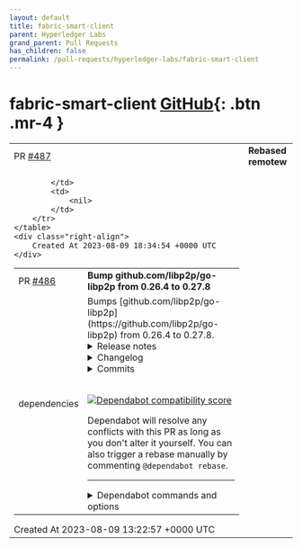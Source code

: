 ```yaml
---
layout: default
title: fabric-smart-client
parent: Hyperledger Labs
grand_parent: Pull Requests
has_children: false
permalink: /pull-requests/hyperledger-labs/fabric-smart-client
---
```


# fabric-smart-client <span class="fs-3 right-align">[GitHub](https://github.com/hyperledger-labs/fabric-smart-client){: .btn .mr-4 }</span>


<div>
    <table>
        <tr>
            <td>
                PR <a href="https://github.com/hyperledger-labs/fabric-smart-client/pull/487" class=".btn">#487</a>
            </td>
            <td>
                <b>
                    Rebased remotew
                </b>
            </td>
        </tr>
        <tr>
            <td>
                
            </td>
            <td>
                <nil>
            </td>
        </tr>
    </table>
    <div class="right-align">
        Created At 2023-08-09 18:34:54 +0000 UTC
    </div>
</div>

<div>
    <table>
        <tr>
            <td>
                PR <a href="https://github.com/hyperledger-labs/fabric-smart-client/pull/486" class=".btn">#486</a>
            </td>
            <td>
                <b>
                    Bump github.com/libp2p/go-libp2p from 0.26.4 to 0.27.8
                </b>
            </td>
        </tr>
        <tr>
            <td>
                <span class="chip">dependencies</span>
            </td>
            <td>
                Bumps [github.com/libp2p/go-libp2p](https://github.com/libp2p/go-libp2p) from 0.26.4 to 0.27.8.
<details>
<summary>Release notes</summary>
<p><em>Sourced from <a href="https://github.com/libp2p/go-libp2p/releases">github.com/libp2p/go-libp2p's releases</a>.</em></p>
<blockquote>
<h2>v0.27.8</h2>
<p>This patch release contains backports of:</p>
<ul>
<li>updating the qtls dependencies (qtls is quic-go's fork of crypto/tls). The new versions now contain a backport of the Go standard library fix included in the Go 1.20.7 / 1.19.12 release for quic-go's crypto/tls fork: <a href="https://github.com/golang/go/commit/2350afd2e8ab054390e284c95d5b089c142db017">https://github.com/golang/go/commit/2350afd2e8ab054390e284c95d5b089c142db017</a></li>
<li>core/crypto: restrict RSA keys to &lt;= 8192 bits: <a href="https://redirect.github.com/libp2p/go-libp2p/pull/2454">libp2p/go-libp2p#2454</a>. The analogous vulnerability in go-libp2p's crypto package.</li>
<li>swarm: don't open new streams over transient connections: <a href="https://redirect.github.com/libp2p/go-libp2p/pull/2450">libp2p/go-libp2p#2450</a>. This fixes a regression introduced in v0.26.0.</li>
</ul>
<p>Note that in order to be protected against the DoS attack making use of large RSA keys, it's necessary to update to this patch release AND to use the updated Go compiler (1.20.7 or 1.19.12, respectively).</p>
<p>Full Changelog: <a href="https://github.com/libp2p/go-libp2p/compare/v0.27.7...v0.27.8">https://github.com/libp2p/go-libp2p/compare/v0.27.7...v0.27.8</a></p>
<h2>v0.27.7</h2>
<h2>What's Changed</h2>
<ul>
<li>fix: in the swarm move Connectedness emit after releasing conns <a href="https://redirect.github.com/libp2p/go-libp2p/issues/2373">#2373</a></li>
<li>identify: set stream deadlines for Identify and Identify Push streams <a href="https://redirect.github.com/libp2p/go-libp2p/issues/2382">#2382</a></li>
</ul>
<p><strong>Full Changelog</strong>: <a href="https://github.com/libp2p/go-libp2p/compare/v0.27.6...v0.27.7">https://github.com/libp2p/go-libp2p/compare/v0.27.6...v0.27.7</a></p>
<h2>v0.27.6</h2>
<h2>What's Changed</h2>
<ul>
<li>Clean up stream scope in case of error</li>
</ul>
<p><strong>Full Changelog</strong>: <a href="https://github.com/libp2p/go-libp2p/compare/v0.27.5...v0.27.6">https://github.com/libp2p/go-libp2p/compare/v0.27.5...v0.27.6</a></p>
<h2>v0.27.5</h2>
<h2>What's Changed</h2>
<ul>
<li>Dedup addresses to dial by <a href="https://github.com/MarcoPolo"><code>@​MarcoPolo</code></a> in <a href="https://redirect.github.com/libp2p/go-libp2p/pull/2322">libp2p/go-libp2p#2322</a></li>
</ul>
<p><strong>Full Changelog</strong>: <a href="https://github.com/libp2p/go-libp2p/compare/v0.27.3...v0.27.5">https://github.com/libp2p/go-libp2p/compare/v0.27.3...v0.27.5</a></p>
<h2>v0.27.4</h2>
<h2>What's Changed</h2>
<ul>
<li>identify
<ul>
<li>Fixed an issue where we now avoid spuriously triggering pushes</li>
<li>Fixed an issue where signed peer records weren’t rejected if the signature didn’t match</li>
</ul>
</li>
<li>swarm
<ul>
<li>Fixed duplicate tracking in dial worker loop</li>
</ul>
</li>
</ul>
<h2>v0.27.3</h2>
<p>This patch release contains a fix for a rare panic that occurs on Windows systems (backport of <a href="https://redirect.github.com/libp2p/go-libp2p/pull/2276">libp2p/go-libp2p#2276</a>).</p>
<p><strong>Full Changelog</strong>: <a href="https://github.com/libp2p/go-libp2p/compare/v0.27.1...v0.27.3">https://github.com/libp2p/go-libp2p/compare/v0.27.1...v0.27.3</a></p>
<h2>v0.27.2</h2>
<h2>What's Changed</h2>
<p>quic: fix race condition when generating random holepunch packet (<a href="https://redirect.github.com/libp2p/go-libp2p/pull/2263">libp2p/go-libp2p#2263</a>)
webtransport: initialize the certmanager when creating the transport (<a href="https://redirect.github.com/libp2p/go-libp2p/pull/2268">libp2p/go-libp2p#2268</a>)</p>
<!-- raw HTML omitted -->
</blockquote>
<p>... (truncated)</p>
</details>
<details>
<summary>Changelog</summary>
<p><em>Sourced from <a href="https://github.com/libp2p/go-libp2p/blob/master/CHANGELOG.md">github.com/libp2p/go-libp2p's changelog</a>.</em></p>
<blockquote>
<h1>Table Of Contents <!-- raw HTML omitted --></h1>
<ul>
<li><a href="https://github.com/libp2p/go-libp2p/blob/master/#v0280">v0.28.0</a></li>
<li><a href="https://github.com/libp2p/go-libp2p/blob/master/#v0270">v0.27.0</a></li>
<li><a href="https://github.com/libp2p/go-libp2p/blob/master/#v0264">v0.26.4</a></li>
<li><a href="https://github.com/libp2p/go-libp2p/blob/master/#v0263">v0.26.3</a></li>
<li><a href="https://github.com/libp2p/go-libp2p/blob/master/#v0262">v0.26.2</a></li>
<li><a href="https://github.com/libp2p/go-libp2p/blob/master/#v0261">v0.26.1</a></li>
<li><a href="https://github.com/libp2p/go-libp2p/blob/master/#v0260">v0.26.0</a></li>
<li><a href="https://github.com/libp2p/go-libp2p/blob/master/#v0251">v0.25.1</a></li>
<li><a href="https://github.com/libp2p/go-libp2p/blob/master/#v0250">v0.25.0</a></li>
</ul>
<h1><a href="https://github.com/libp2p/go-libp2p/releases/tag/v0.28.0">v0.28.0</a></h1>
<h2>🔦 Highlights <!-- raw HTML omitted --></h2>
<h3>Smart Dialing <!-- raw HTML omitted --></h3>
<p>This release introduces smart dialing logic. Currently, libp2p dials all addresses of a remote peer in parallel, and
aborts all outstanding dials as soon as the first one succeeds.
Dialing many addresses in parallel creates a lot of churn on the client side, and unnecessary load on the network and
on the server side, and is heavily discouraged by the networking community (see <a href="https://www.rfc-editor.org/rfc/rfc8305">RFC 8305</a> for example).</p>
<p>When connecting to a peer we first determine the order to dial its addresses. This ranking logic considers a number of corner cases
described in detail in the documentation of the swarm package (<code>swarm.DefaultDialRanker</code>).
At a high level, this is what happens:</p>
<ul>
<li>If a peer offers a WebTransport and a QUIC address (on the same IP:port), the QUIC address is preferred.</li>
<li>If a peer has a QUIC and a TCP address, the QUIC address is dialed first. Only if the connection attempt doesn't succeed within 250ms, a TCP connection is started.</li>
</ul>
<p>Our measurements on the IPFS network show that for &gt;90% of established libp2p connections, the first connection attempt succeeds,
leading a dramatic decrease in the number of aborted connection attempts.</p>
<p>We also added new metrics to the swarm Grafana dashboard, showing:</p>
<ul>
<li>The number of connection attempts it took to establish a connection</li>
<li>The delay introduced by the ranking logic</li>
</ul>
<p>This feature should be safe to enable for nodes running in data centers and for most nodes in home networks.
However, there are some (mostly home and corporate networks) that block all UDP traffic. If enabled, the current implementation
of the smart dialing logic will lead to a regression, since it preferes QUIC addresses over TCP addresses. Nodes would still be
able to connect, but connection establishment of the TCP connection would be delayed by 250ms.</p>
<p>In a future release (see <a href="https://redirect.github.com/libp2p/go-libp2p/issues/1605">#1605</a> for details), we will introduce a feature called blackhole detection. By observing the outcome of
QUIC connection attempts, we can determine if UDP traffic is blocked (namely, if all QUIC connection attempts fail), and stop
dialing QUIC in this case altogether. Once this detection logic is in place, smart dialing will be enabled by default.</p>
<h3>More Metrics! <!-- raw HTML omitted --></h3>
<p>Since the last release, we've added metrics for:</p>
<ul>
<li><a href="https://redirect.github.com/libp2p/go-libp2p/pull/2246">Holepunching</a></li>
<li>Smart Dialing (see above)</li>
</ul>
<h3>WebTransport <!-- raw HTML omitted --></h3>
<!-- raw HTML omitted -->
</blockquote>
<p>... (truncated)</p>
</details>
<details>
<summary>Commits</summary>
<ul>
<li><a href="https://github.com/libp2p/go-libp2p/commit/8506ab233441d434bb777615fffefab64b06f335"><code>8506ab2</code></a> release v0.27.8</li>
<li><a href="https://github.com/libp2p/go-libp2p/commit/69acf8bd0714c73148adee729b39d3a996423de3"><code>69acf8b</code></a> swarm: don't open new streams over transient connections (<a href="https://redirect.github.com/libp2p/go-libp2p/issues/2450">#2450</a>)</li>
<li><a href="https://github.com/libp2p/go-libp2p/commit/b7ebfaaf4fa133a9e2587809467726b7965e2964"><code>b7ebfaa</code></a> manually bump qtls dependencies to fix RSA key size vulnerability</li>
<li><a href="https://github.com/libp2p/go-libp2p/commit/0cce607219f3710addc7e18672cffd1f1d912fbb"><code>0cce607</code></a> core/crypto: restrict RSA keys to &lt;= 8192 bits (<a href="https://redirect.github.com/libp2p/go-libp2p/issues/2454">#2454</a>)</li>
<li><a href="https://github.com/libp2p/go-libp2p/commit/68ad5ea717cc48f6d9732ba7fa4c0dff68854a5d"><code>68ad5ea</code></a> Release v0.27.7 (<a href="https://redirect.github.com/libp2p/go-libp2p/issues/2374">#2374</a>)</li>
<li><a href="https://github.com/libp2p/go-libp2p/commit/2df518f43fa2c3e937b81c249c2c5b898421df6b"><code>2df518f</code></a> Release v0.27.6 (<a href="https://redirect.github.com/libp2p/go-libp2p/issues/2359">#2359</a>)</li>
<li><a href="https://github.com/libp2p/go-libp2p/commit/6dffa1a946874ab63f79a28ad85c11fa373cb69d"><code>6dffa1a</code></a> Release v0.27.5 (<a href="https://redirect.github.com/libp2p/go-libp2p/issues/2324">#2324</a>)</li>
<li><a href="https://github.com/libp2p/go-libp2p/commit/fc89448282cf623011805ed35fd27ee392b2f019"><code>fc89448</code></a> Bump version to v0.27.4</li>
<li><a href="https://github.com/libp2p/go-libp2p/commit/45d3c6fff662ddd6938982e7e9309ad5fa2ad8dd"><code>45d3c6f</code></a> identify: reject signed peer records on peer ID mismatch</li>
<li><a href="https://github.com/libp2p/go-libp2p/commit/40978ee08bc99999366638cbc8ee4934e7c437e8"><code>40978ee</code></a> swarm: change maps with multiaddress keys to use strings (<a href="https://redirect.github.com/libp2p/go-libp2p/issues/2284">#2284</a>)</li>
<li>Additional commits viewable in <a href="https://github.com/libp2p/go-libp2p/compare/v0.26.4...v0.27.8">compare view</a></li>
</ul>
</details>
<br />


[![Dependabot compatibility score](https://dependabot-badges.githubapp.com/badges/compatibility_score?dependency-name=github.com/libp2p/go-libp2p&package-manager=go_modules&previous-version=0.26.4&new-version=0.27.8)](https://docs.github.com/en/github/managing-security-vulnerabilities/about-dependabot-security-updates#about-compatibility-scores)

Dependabot will resolve any conflicts with this PR as long as you don't alter it yourself. You can also trigger a rebase manually by commenting `@dependabot rebase`.

[//]: # (dependabot-automerge-start)
[//]: # (dependabot-automerge-end)

---

<details>
<summary>Dependabot commands and options</summary>
<br />

You can trigger Dependabot actions by commenting on this PR:
- `@dependabot rebase` will rebase this PR
- `@dependabot recreate` will recreate this PR, overwriting any edits that have been made to it
- `@dependabot merge` will merge this PR after your CI passes on it
- `@dependabot squash and merge` will squash and merge this PR after your CI passes on it
- `@dependabot cancel merge` will cancel a previously requested merge and block automerging
- `@dependabot reopen` will reopen this PR if it is closed
- `@dependabot close` will close this PR and stop Dependabot recreating it. You can achieve the same result by closing it manually
- `@dependabot show <dependency name> ignore conditions` will show all of the ignore conditions of the specified dependency
- `@dependabot ignore this major version` will close this PR and stop Dependabot creating any more for this major version (unless you reopen the PR or upgrade to it yourself)
- `@dependabot ignore this minor version` will close this PR and stop Dependabot creating any more for this minor version (unless you reopen the PR or upgrade to it yourself)
- `@dependabot ignore this dependency` will close this PR and stop Dependabot creating any more for this dependency (unless you reopen the PR or upgrade to it yourself)
You can disable automated security fix PRs for this repo from the [Security Alerts page](https://github.com/hyperledger-labs/fabric-smart-client/network/alerts).

</details>
            </td>
        </tr>
    </table>
    <div class="right-align">
        Created At 2023-08-09 13:22:57 +0000 UTC
    </div>
</div>


